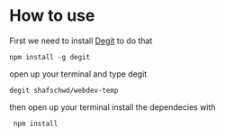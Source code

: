 # How to use

First we need to install [Degit](https://github.com/Rich-Harris/degit) to do that

` npm install -g degit `

open up your terminal and type degit 

` degit shafschwd/webdev-temp `

then open up your terminal install the dependecies with 

 ` 
 npm install 
 `

